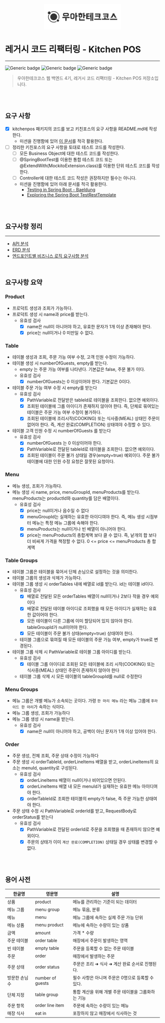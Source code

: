 <p align="center">
    <img src="./docs/woowacourse.png" alt="우아한테크코스" width="250px">
</p>

# 레거시 코드 리팩터링 - Kitchen POS

---

![Generic badge](https://img.shields.io/badge/Level4-Kitchen_POS-green.svg)
![Generic badge](https://img.shields.io/badge/test-0_passed-blue.svg)
![Generic badge](https://img.shields.io/badge/version-1.0.0-brightgreen.svg)

> 우아한테크코스 웹 백엔드 4기, 레거시 코드 리팩터링 - Kitchen POS 저장소입니다.

<br><br>

## 요구 사항

- [x] kitchenpos 패키지의 코드를 보고 키친포스의 요구 사항을 README.md에 작성한다.
    - 미션을 진행함에 있어 [이 문서](https://dooray.com/htmls/guides/markdown_ko_KR.html)를 적극 활용한다.
- [ ] 정리한 키친포스의 요구 사항을 토대로 테스트 코드를 작성한다.
    - [ ] 모든 Business Object에 대한 테스트 코드를 작성한다.
    - [ ] @SpringBootTest를 이용한 통합 테스트 코드 또는 @ExtendWith(MockitoExtension.class)를 이용한 단위 테스트 코드를 작성한다.
    - [ ] Controller에 대한 테스트 코드 작성은 권장하지만 필수는 아니다.
    - 미션을 진행함에 있어 아래 문서를 적극 활용한다.
        - [Testing in Spring Boot - Baeldung](https://www.baeldung.com/spring-boot-testing)
        - [Exploring the Spring Boot TestRestTemplate](https://www.baeldung.com/spring-boot-testresttemplate)

<br><br>

## 요구사항 정리

---

- [API 분석](./docs/221018%20레거시%20코드%20리팩터링.pdf)
- [ERD 분석](./docs/221018-erd.png)
- [엔드포인트별 비즈니스 로직 요구사항 분석](./docs/221018%20요구사항%20분석.md)

<br>

## 요구사항 요약

### Product

- 프로덕트 생성과 조회가 가능하다.
- 프로덕트 생성 시 name과 price를 받는다.
    - 유효성 검사
        - [x] name은 null이 아니어야 하고, 유효한 문자가 1개 이상 존재해야 한다.
        - [x] price는 null이거나 0 미만일 수 없다.

### Table

- 테이블 생성과 조회, 주문 가능 여부 수정, 고객 인원 수정이 가능하다.
- 테이블 생성 시 numberOfGuests, empty를 받는다.
    - empty 는 주문 가능 여부를 나타낸다. 기본값은 false, 주문 불가 이다.
    - 유효성 검사
        - [x] numberOfGuests는 0 이상이어야 한다. 기본값은 0이다.
- 테이블 주문 가능 여부 수정 시 empty를 받는다
    - 유효성 검사
        - [x] PathVariable로 전달받은 tableId로 테이블을 조회한다. 없으면 예외이다.
        - [x] 조회된 테이블에 그룹 아이디가 존재하지 않아야 한다. 즉, 단체로 묶여있는 테이블은 주문 가능 여부 수정이 불가하다.
        - [x] 조회된 테이블에 조리시작(COOKING) 또는 식사중(MEAL) 상태인 주문이 없어야 한다. 즉, 계산 완료(COMPLETION) 상태여야 수정할 수 있다.
- 테이블 고객 인원 수정 시 numberOfGuests 를 받는다
    - 유효성 검사
        - [x] numberOfGuests 는 0 이상이어야 한다.
        - [x] PathVariable로 전달된 tableId로 테이블을 조회한다. 없으면 예외이다.
        - [x] 조회된 테이블이 주문 불가 상태일 경우(empty=true) 예외이다. 주문 불가 테이블에 대한 인원 수정 요청은 잘못된 요청이다.

### Menu

- 메뉴 생성, 조회가 가능하다.
- 메뉴 생성 시 name, price, menuGroupId, menuProducts를 받는다. menuProducts는 productId와 quantity를 담은 배열이다.
    - 유효성 검사
        - [x] price는 null이거나 음수일 수 없다
        - [x] menuGroupId는 실재하는 유효한 아이디여야 한다. 즉, 메뉴 생성 시점부터 메뉴는 특정 메뉴 그룹에 속해야 한다.
        - [x] menuProducts는 null이거나 빈 배열이 아니어야 한다.
        - [x] price는 menuProducts의 총합계액 보다 클 수 없다. 즉, 낱개의 합 보다 더 비싸게 가격을 책정할 수 없다. 0 <= price <= menuProducts 총 합계액

### Table Groups

- 테이블 그룹은 테이블을 묶어서 단체 손님으로 설정하는 것을 의미한다.
- 테이블 그룹의 생성과 삭제가 가능하다.
- 테이블 그룹 생성 시 orderTables 내에 배열로 id를 받는다. id는 테이블 id이다.
    - 유효성 검사
        - [x] 배열로 전달된 모든 orderTables 배열이 null이거나 2보다 작을 경우 예외이다
        - [x] 배열로 전달된 테이블 아이디로 조회했을 때 모든 아이디가 실재하는 유효한 값이어야 한다.
        - [x] 모든 테이블이 다른 그룹에 이미 할당되어 있지 않아야 한다. tableGroupId가 null이어야 한다.
        - [x] 모든 테이블이 주문 불가 상태(empty=true) 상태여야 한다.
    - 테이블 그룹으로 묶여질 때 모든 테이블의 주문 가능 여부, empty가 true로 변경된다.
- 테이블 그룹 삭제 시 PathVariable로 테이블 그룹 아이디를 받는다.
    - 유효성 검사
        - [x] 테이블 그룹 아이디로 조회된 모든 테이블에 조리 시작(COOKING) 또는 식사중(MEAL) 상태인 주문이 존재하지 않아야 한다
    - 테이블 그룹 삭제 시 모든 테이블의 tableGroupId를 null로 수정한다

### Menu Groups

- 메뉴 그룹은 개별 메뉴가 소속되는 곳이다. 가령 `한 마리 메뉴` 라는 메뉴 그룹에 `후라이드 한 마리`가 속하는 식이다.
- 메뉴 그룹 생성, 조회가 가능하다
- 메뉴 그룹 생성 시 name을 받는다.
    - 유효성 검사
        - [x] name은 null이 아니어야 하고, 공백이 아닌 문자가 1개 이상 있어야 한다.

### Order

- 주문 생성, 전체 조회, 주문 상태 수정이 가능하다
- 주문 생성 시 orderTableId, orderLineItems 배열을 받고, orderLineItems의 요소는 menuId, quantity로 구성된다.
    - 유효성 검사
        - [x] orderLineItems 배열이 null이거나 비어있으면 안된다.
        - [x] orderLineItems 배열 내 모든 menuId가 실재하는 유효한 메뉴 아이디여야 한다.
        - [x] orderTableId로 조회한 테이블의 empty가 false, 즉 주문 가능한 상태여야 한다.
- 주문 상태 수정 시 PathVariable로 orderId를 받고, RequestBody로 orderStatus를 받는다
    - 유효성 검사
        - [x] PathVariable로 전달된 orderId로 주문을 조회했을 때 존재하지 않으면 예외이다.
        - [x] 주문의 상태가 이미 `계산 완료(COMPLETION)` 상태일 경우 상태를 변경할 수 없다.

<br><br>

## 용어 사전

| 한글명 | 영문명 | 설명 |
| --- | --- | --- |
| 상품 | product | 메뉴를 관리하는 기준이 되는 데이터 |
| 메뉴 그룹 | menu group | 메뉴 묶음, 분류 |
| 메뉴 | menu | 메뉴 그룹에 속하는 실제 주문 가능 단위 |
| 메뉴 상품 | menu product | 메뉴에 속하는 수량이 있는 상품 |
| 금액 | amount | 가격 * 수량 |
| 주문 테이블 | order table | 매장에서 주문이 발생하는 영역 |
| 빈 테이블 | empty table | 주문을 등록할 수 없는 주문 테이블 |
| 주문 | order | 매장에서 발생하는 주문 |
| 주문 상태 | order status | 주문은 조리 ➜ 식사 ➜ 계산 완료 순서로 진행된다. |
| 방문한 손님 수 | number of guests | 필수 사항은 아니며 주문은 0명으로 등록할 수 있다. |
| 단체 지정 | table group | 통합 계산을 위해 개별 주문 테이블을 그룹화하는 기능 |
| 주문 항목 | order line item | 주문에 속하는 수량이 있는 메뉴 |
| 매장 식사 | eat in | 포장하지 않고 매장에서 식사하는 것 |

<br><br>
